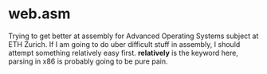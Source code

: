 # web.asm

Trying to get better at assembly for Advanced Operating Systems subject at ETH Zurich. 
If I am going to do uber difficult stuff in assembly, I should attempt something relatively easy first. 
**relatively** is the keyword here, parsing in x86 is probably going to be pure pain.
